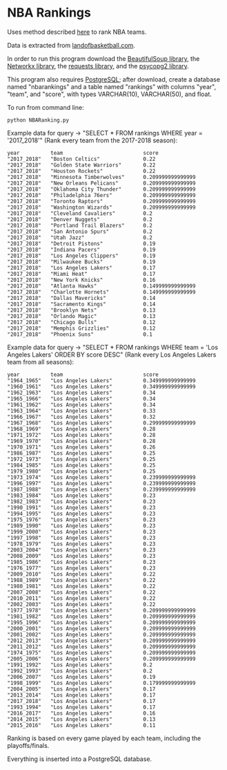 # NBA Rankings

Uses method described [here](http://blog.biophysengr.net/2012/03/eigenbracket-2012-using-graph-theory-to.html) to rank NBA teams.

Data is extracted from [landofbasketball.com](http://www.landofbasketball.com/).

In order to run this program download the [BeautifulSoup library](https://www.crummy.com/software/BeautifulSoup/?), the [Networkx library](https://networkx.github.io/documentation/latest/install.html), the [requests library](http://docs.python-requests.org/en/master/user/install/), and the [psycopg2 library](http://initd.org/psycopg/download/).

This program also requires [PostgreSQL](https://www.postgresql.org/download/); after download, create a database named "nbarankings" and a table named "rankings" with columns "year", "team", and "score", with types VARCHAR(10), VARCHAR(50), and float.

To run from command line:
```
python NBARanking.py
```

Example data for query -> "SELECT * FROM rankings WHERE year = '2017_2018'" (Rank every team from the 2017-2018 season):
```
year          team                          score    
"2017_2018"   "Boston Celtics"              0.22
"2017_2018"   "Golden State Warriors"       0.22
"2017_2018"   "Houston Rockets"             0.22
"2017_2018"   "Minnesota Timberwolves"      0.209999999999999
"2017_2018"   "New Orleans Pelicans"        0.209999999999999
"2017_2018"   "Oklahoma City Thunder"       0.209999999999999
"2017_2018"   "Philadelphia 76ers"          0.209999999999999
"2017_2018"   "Toronto Raptors"             0.209999999999999
"2017_2018"   "Washington Wizards"          0.209999999999999
"2017_2018"   "Cleveland Cavaliers"         0.2
"2017_2018"   "Denver Nuggets"              0.2
"2017_2018"   "Portland Trail Blazers"      0.2
"2017_2018"   "San Antonio Spurs"           0.2
"2017_2018"   "Utah Jazz"                   0.2
"2017_2018"   "Detroit Pistons"             0.19
"2017_2018"   "Indiana Pacers"              0.19
"2017_2018"   "Los Angeles Clippers"        0.19
"2017_2018"   "Milwaukee Bucks"             0.19
"2017_2018"   "Los Angeles Lakers"          0.17
"2017_2018"   "Miami Heat"                  0.17
"2017_2018"   "New York Knicks"             0.16
"2017_2018"   "Atlanta Hawks"               0.149999999999999
"2017_2018"   "Charlotte Hornets"           0.149999999999999
"2017_2018"   "Dallas Mavericks"            0.14
"2017_2018"   "Sacramento Kings"            0.14
"2017_2018"   "Brooklyn Nets"               0.13
"2017_2018"   "Orlando Magic"               0.13
"2017_2018"   "Chicago Bulls"               0.12
"2017_2018"   "Memphis Grizzlies"           0.12
"2017_2018"   "Phoenix Suns"                0.1
```

Example data for query -> "SELECT * FROM rankings WHERE team = 'Los Angeles Lakers' ORDER BY score DESC" (Rank every Los Angeles Lakers team from all seasons):
```
year          team                          score    
"1964_1965"   "Los Angeles Lakers"          0.349999999999999
"1960_1961"   "Los Angeles Lakers"          0.349999999999999
"1962_1963"   "Los Angeles Lakers"          0.34
"1965_1966"   "Los Angeles Lakers"          0.34
"1961_1962"   "Los Angeles Lakers"          0.34
"1963_1964"   "Los Angeles Lakers"          0.33
"1966_1967"   "Los Angeles Lakers"          0.32
"1967_1968"   "Los Angeles Lakers"          0.299999999999999
"1968_1969"   "Los Angeles Lakers"          0.28
"1971_1972"   "Los Angeles Lakers"          0.28
"1969_1970"   "Los Angeles Lakers"          0.28
"1970_1971"   "Los Angeles Lakers"          0.26
"1986_1987"   "Los Angeles Lakers"          0.25
"1972_1973"   "Los Angeles Lakers"          0.25
"1984_1985"   "Los Angeles Lakers"          0.25
"1979_1980"   "Los Angeles Lakers"          0.25
"1973_1974"   "Los Angeles Lakers"          0.239999999999999
"1996_1997"   "Los Angeles Lakers"          0.239999999999999
"1987_1988"   "Los Angeles Lakers"          0.239999999999999
"1983_1984"   "Los Angeles Lakers"          0.23
"1982_1983"   "Los Angeles Lakers"          0.23
"1990_1991"   "Los Angeles Lakers"          0.23
"1994_1995"   "Los Angeles Lakers"          0.23
"1975_1976"   "Los Angeles Lakers"          0.23
"1989_1990"   "Los Angeles Lakers"          0.23
"1999_2000"   "Los Angeles Lakers"          0.23
"1997_1998"   "Los Angeles Lakers"          0.23
"1978_1979"   "Los Angeles Lakers"          0.23
"2003_2004"   "Los Angeles Lakers"          0.23
"2008_2009"   "Los Angeles Lakers"          0.23
"1985_1986"   "Los Angeles Lakers"          0.23
"1976_1977"   "Los Angeles Lakers"          0.23
"2009_2010"   "Los Angeles Lakers"          0.22
"1988_1989"   "Los Angeles Lakers"          0.22
"1980_1981"   "Los Angeles Lakers"          0.22
"2007_2008"   "Los Angeles Lakers"          0.22
"2010_2011"   "Los Angeles Lakers"          0.22
"2002_2003"   "Los Angeles Lakers"          0.22
"1977_1978"   "Los Angeles Lakers"          0.209999999999999
"1981_1982"   "Los Angeles Lakers"          0.209999999999999
"1995_1996"   "Los Angeles Lakers"          0.209999999999999
"2000_2001"   "Los Angeles Lakers"          0.209999999999999
"2001_2002"   "Los Angeles Lakers"          0.209999999999999
"2012_2013"   "Los Angeles Lakers"          0.209999999999999
"2011_2012"   "Los Angeles Lakers"          0.209999999999999
"1974_1975"   "Los Angeles Lakers"          0.209999999999999
"2005_2006"   "Los Angeles Lakers"          0.209999999999999
"1991_1992"   "Los Angeles Lakers"          0.2
"1992_1993"   "Los Angeles Lakers"          0.2
"2006_2007"   "Los Angeles Lakers"          0.19
"1998_1999"   "Los Angeles Lakers"          0.179999999999999
"2004_2005"   "Los Angeles Lakers"          0.17
"2013_2014"   "Los Angeles Lakers"          0.17
"2017_2018"   "Los Angeles Lakers"          0.17
"1993_1994"   "Los Angeles Lakers"          0.17
"2016_2017"   "Los Angeles Lakers"          0.16
"2014_2015"   "Los Angeles Lakers"          0.13
"2015_2016"   "Los Angeles Lakers"          0.11
```

Ranking is based on every game played by each team, including the playoffs/finals.

Everything is inserted into a PostgreSQL database.
